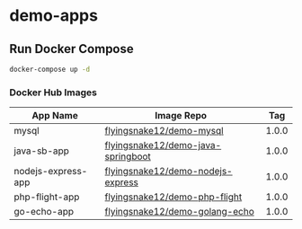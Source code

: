 # demo-apps

## Run Docker Compose

```bash
docker-compose up -d
```

### Docker Hub Images

| App Name           | Image Repo                                                                                        | Tag   |
| ------------------ | ------------------------------------------------------------------------------------------------- | ----- |
| mysql              | [flyingsnake12/demo-mysql](https://hub.docker.com/r/flyingsnake12/demo-mysql)                     | 1.0.0 |
| java-sb-app        | [flyingsnake12/demo-java-springboot](https://hub.docker.com/r/flyingsnake12/demo-java-springboot) | 1.0.0 |
| nodejs-express-app | [flyingsnake12/demo-nodejs-express](https://hub.docker.com/r/flyingsnake12/demo-nodejs-express)   | 1.0.0 |
| php-flight-app     | [flyingsnake12/demo-php-flight](https://hub.docker.com/r/flyingsnake12/demo-php-flight)           | 1.0.0 |
| go-echo-app        | [flyingsnake12/demo-golang-echo](https://hub.docker.com/r/flyingsnake12/demo-golang-echo)         | 1.0.0 |
